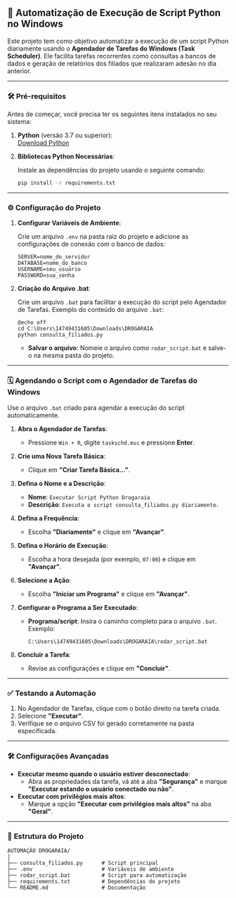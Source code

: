 
## 🐍 **Automatização de Execução de Script Python no Windows**

Este projeto tem como objetivo automatizar a execução de um script Python diariamente usando o **Agendador de Tarefas do Windows (Task Scheduler)**. Ele facilita tarefas recorrentes como consultas a bancos de dados e geração de relatórios dos filiados que realizaram adesão no dia anterior.

---

### 🛠️ **Pré-requisitos**

Antes de começar, você precisa ter os seguintes itens instalados no seu sistema:

1. **Python** (versão 3.7 ou superior):  
   [Download Python](https://www.python.org/downloads/)

2. **Bibliotecas Python Necessárias**:

   Instale as dependências do projeto usando o seguinte comando:

   ```bash
   pip install -r requirements.txt
   ```

---

### ⚙️ **Configuração do Projeto**

1. **Configurar Variáveis de Ambiente**:

   Crie um arquivo `.env` na pasta raiz do projeto e adicione as configurações de conexão com o banco de dados:

   ```plaintext
   SERVER=nome_do_servidor
   DATABASE=nome_do_banco
   USERNAME=seu_usuario
   PASSWORD=sua_senha
   ```

2. **Criação do Arquivo .bat**:

   Crie um arquivo `.bat` para facilitar a execução do script pelo Agendador de Tarefas. Exemplo do conteúdo do arquivo `.bat`:

   ```plaintext
   @echo off
   cd C:\Users\14749431605\Downloads\DROGARAIA
   python consulta_filiados.py
   ```

   - **Salvar o arquivo**: Nomeie o arquivo como `rodar_script.bat` e salve-o na mesma pasta do projeto.

---

### 🗓️ **Agendando o Script com o Agendador de Tarefas do Windows**

Use o arquivo `.bat` criado para agendar a execução do script automaticamente.

1. **Abra o Agendador de Tarefas**:
   
   - Pressione `Win + R`, digite `taskschd.msc` e pressione **Enter**.

2. **Crie uma Nova Tarefa Básica**:

   - Clique em **"Criar Tarefa Básica..."**.

3. **Defina o Nome e a Descrição**:
   
   - **Nome**: `Executar Script Python Drogaraia`
   - **Descrição**: `Executa o script consulta_filiados.py diariamente.`

4. **Defina a Frequência**:
   
   - Escolha **"Diariamente"** e clique em **"Avançar"**.

5. **Defina o Horário de Execução**:
   
   - Escolha a hora desejada (por exemplo, `07:00`) e clique em **"Avançar"**.

6. **Selecione a Ação**:
   
   - Escolha **"Iniciar um Programa"** e clique em **"Avançar"**.

7. **Configurar o Programa a Ser Executado**:

   - **Programa/script**: Insira o caminho completo para o arquivo `.bat`. Exemplo:
     ```plaintext
     C:\Users\14749431605\Downloads\DROGARAIA\rodar_script.bat
     ```

8. **Concluir a Tarefa**:

   - Revise as configurações e clique em **"Concluir"**.

---

### ✅ **Testando a Automação**

1. No Agendador de Tarefas, clique com o botão direito na tarefa criada.
2. Selecione **"Executar"**.
3. Verifique se o arquivo CSV foi gerado corretamente na pasta especificada.

---

### 🛠️ **Configurações Avançadas**

- **Executar mesmo quando o usuário estiver desconectado**:
  - Abra as propriedades da tarefa, vá até a aba **"Segurança"** e marque **"Executar estando o usuário conectado ou não"**.
- **Executar com privilégios mais altos**:
  - Marque a opção **"Executar com privilégios mais altos"** na aba **"Geral"**.

---

### 📂 **Estrutura do Projeto**

```plaintext
AUTOMAÇÃO DROGARAIA/
│
├── consulta_filiados.py      # Script principal
├── .env                      # Variáveis de ambiente
├── rodar_script.bat          # Script para automatização
├── requirements.txt          # Dependências do projeto
└── README.md                 # Documentação
```

